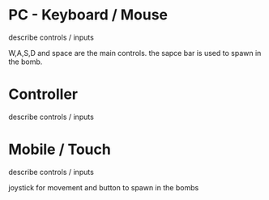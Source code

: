 # PC - Keyboard / Mouse
describe controls / inputs

W,A,S,D and space are the main controls. the sapce bar is used to spawn in the bomb.

# Controller
describe controls / inputs


# Mobile / Touch
describe controls / inputs

joystick for movement and button to spawn in the bombs

